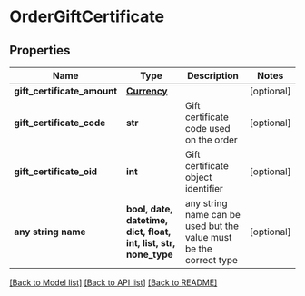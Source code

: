 # OrderGiftCertificate


## Properties
Name | Type | Description | Notes
------------ | ------------- | ------------- | -------------
**gift_certificate_amount** | [**Currency**](Currency.md) |  | [optional] 
**gift_certificate_code** | **str** | Gift certificate code used on the order | [optional] 
**gift_certificate_oid** | **int** | Gift certificate object identifier | [optional] 
**any string name** | **bool, date, datetime, dict, float, int, list, str, none_type** | any string name can be used but the value must be the correct type | [optional]

[[Back to Model list]](../README.md#documentation-for-models) [[Back to API list]](../README.md#documentation-for-api-endpoints) [[Back to README]](../README.md)


